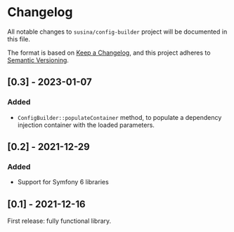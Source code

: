 # Changelog
All notable changes to `susina/config-builder` project will be documented in this file.

The format is based on [Keep a Changelog](https://keepachangelog.com/en/1.0.0/),
and this project adheres to [Semantic Versioning](https://semver.org/spec/v2.0.0.html).


## [0.3] - 2023-01-07
### Added
- `ConfigBuilder::populateContainer` method, to populate a dependency injection container with the loaded parameters.

## [0.2] - 2021-12-29
### Added
-  Support for Symfony 6 libraries

## [0.1] - 2021-12-16
First release: fully functional library.
